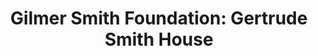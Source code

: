 ---
layout: repo
title: "Gilmer Smith Foundation: Gertrude Smith House"
id: 5282
permalink: repos/5282/
---